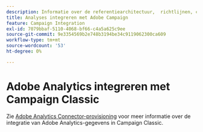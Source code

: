 ```yaml
---
description: Informatie over de referentiearchitectuur, ​ richtlijnen, configuratiestappen en tests die implementatiespecialisten moeten volgen bij de integratie van Adobe Analytics met Adobe Campaign.
title: Analyses integreren met Adobe Campaign
feature: Campaign Integration
exl-id: 7079bbaf-5110-4068-bf66-c4a5a625c9ee
source-git-commit: 9e3354569b2e748b3194be34c9119062300ca609
workflow-type: tm+mt
source-wordcount: '53'
ht-degree: 0%

---
```


# Adobe Analytics integreren met Campaign Classic

Zie [Adobe Analytics Connector-provisioning](https://experienceleague.adobe.com/en/docs/campaign-classic/using/integrating-with-adobe-experience-cloud/analytics-connector/adobe-analytics-provisioning) voor meer informatie over de integratie van Adobe Analytics-gegevens in Campaign Classic.
